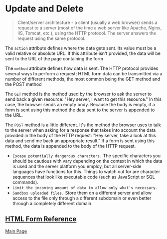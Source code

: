 # Update and Delete

>Client/server architecture - a client (usually a web browser) sends a request to a server (most of the time a web server like Apache, Nginx, IIS, Tomcat, etc.), using the HTTP protocol. The server answers the request using the same protocol.

The `action` attribute defines where the data gets sent. Its value must be a valid relative or absolute URL. If this attribute isn't provided, the data will be sent to the URL of the page containing the form

The `method` attribute defines how data is sent. The HTTP protocol provides several ways to perform a request; HTML form data can be transmitted via a number of different methods, the most common being the GET method and the POST method

The `GET` method is the method used by the browser to ask the server to send back a given resource: "Hey server, I want to get this resource." In this case, the browser sends an empty body. Because the body is empty, if a form is sent using this method the data sent to the server is appended to the URL.

The `POST` method is a little different. It's the method the browser uses to talk to the server when asking for a response that takes into account the data provided in the body of the HTTP request: "Hey server, take a look at this data and send me back an appropriate result." If a form is sent using this method, the data is appended to the body of the HTTP request.

- `Escape potentially dangerous characters.` The specific characters you should be cautious with vary depending on the context in which the data is used and the server platform you employ, but all server-side languages have functions for this. Things to watch out for are character sequences that look like executable code (such as JavaScript or SQL commands).
- `Limit the incoming amount of data to allow only what's necessary.`
- `Sandbox uploaded files.` Store them on a different server and allow access to the file only through a different subdomain or even better through a completely different domain.


## [HTML Form Reference](https://htmlreference.io/forms/)

[Main Page](https://will-ing.github.io/reading-notes)